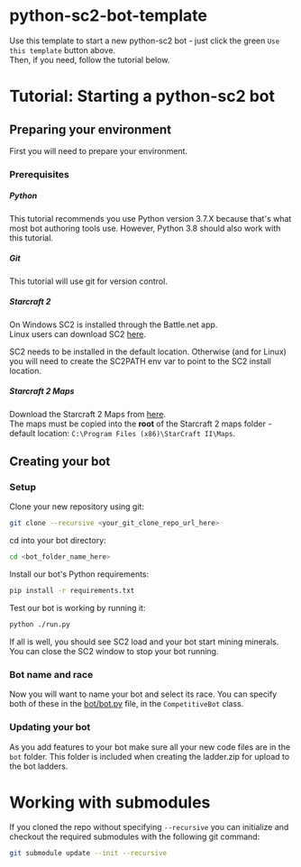 # python-sc2-bot-template

Use this template to start a new python-sc2 bot - just click the green `Use this template` button above.  
Then, if you need, follow the tutorial below.  

# Tutorial: Starting a python-sc2 bot

## Preparing your environment

First you will need to prepare your environment.

### Prerequisites

##### Python

This tutorial recommends you use Python version 3.7.X because that's what most bot authoring tools use.
However, Python 3.8 should also work with this tutorial.

##### Git

This tutorial will use git for version control.

##### Starcraft 2

On Windows SC2 is installed through the Battle.net app.  
Linux users can download SC2 [here](https://github.com/Blizzard/s2client-proto#downloads).

SC2 needs to be installed in the default location. Otherwise (and for Linux) you will need to create the SC2PATH env var to point to the SC2 install location.

##### Starcraft 2 Maps

Download the Starcraft 2 Maps from [here](https://github.com/Blizzard/s2client-proto#downloads).  
The maps must be copied into the **root** of the Starcraft 2 maps folder - default location: `C:\Program Files (x86)\StarCraft II\Maps`.

## Creating your bot
### Setup
Clone your new repository using git:
```bash
git clone --recursive <your_git_clone_repo_url_here>
```
cd into your bot directory:
```bash
cd <bot_folder_name_here>
```
Install our bot's Python requirements:
```bash
pip install -r requirements.txt
```
Test our bot is working by running it:
```bash
python ./run.py
```
If all is well, you should see SC2 load and your bot start mining minerals.  
You can close the SC2 window to stop your bot running. 


### Bot name and race

Now you will want to name your bot and select its race.
You can specify both of these in the [bot/bot.py](bot/bot.py) file, in the `CompetitiveBot` class.

### Updating your bot

As you add features to your bot make sure all your new code files are in the `bot` folder. This folder is included when creating the ladder.zip for upload to the bot ladders.

# Working with submodules

If you cloned the repo without specifying `--recursive` you can initialize and checkout
the required submodules with the following git command:

```bash
git submodule update --init --recursive
```